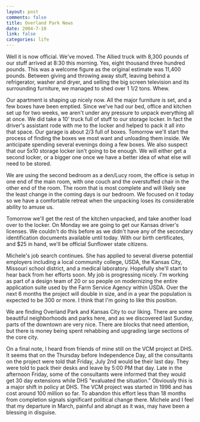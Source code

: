 ```yaml
--- 
layout: post
comments: false
title: Overland Park News
date: 2004-7-10
link: false
categories: life
---
```

Well it is now official. We've moved. The Allied truck with 8,300 pounds of our stuff arrived at 8:30 this morning. Yes, eight thousand three hundred pounds. This was a welcome figure as the original estimate was 11,400 pounds. Between giving and throwing away stuff, leaving behind a refrigerator, washer and dryer, and selling the big screen television and its surrounding furniture, we managed to shed over 1 1/2 tons. Whew.

Our apartment is shaping up nicely now. All the major furniture is set, and a few boxes have been emptied. Since we've had our bed, office and kitchen set up for two weeks, we aren't under any pressure to unpack everything all at once. We did take a 10' truck full of stuff to our storage locker. In fact the driver's assistant rode with me to the locker and helped to pack it all into that space. Our garage is about 2/3 full of boxes. Tomorrow we'll start the process of finding the boxes we most want and unloading them inside. We anticipate spending several evenings doing a few boxes. We also suspect that our 5x10 storage locker isn't going to be enough. We will either get a second locker, or a bigger one once we have a better idea of what else will need to be stored.

We are using the second bedroom as a den/Lucy room, the office is setup in one end of the main room, with one couch and the overstuffed chair in the other end of the room. The room that is most complete and will likely see the least change in the coming days is our bedroom. We focused on it today so we have a comfortable retreat when the unpacking loses its considerable ability to amuse us.

Tomorrow we'll get the rest of the kitchen unpacked, and take another load over to the locker. On Monday we are going to get our Kansas driver's licenses. We couldn't do this before as we didn't have any of the secondary identification documents available until today. With our birth certificates, and $25 in hand, we'll be official Sunflower state citizens.

Michele's job search continues. She has applied to several diverse potential employers including a local community college, USDA, the Kansas City, Missouri school district, and a medical laboratory. Hopefully she'll start to hear back from her efforts soon. My job is progressing nicely. I'm working as part of a design team of 20 or so people on modernizing the entire application suite used by the Farm Service Agency within USDA. Over the next 6 months the project will double in size, and in a year the population is expected to be 300 or more. I think that I'm going to like this position.

We are finding Overland Park and Kansas City to our liking. There are some beautiful neighborhoods and parks here, and as we discovered last Sunday, parts of the downtown are very nice. There are blocks that need attention, but there is money being spent rehabbing and upgrading large sections of the core city.

On a final note, I heard from friends of mine still on the VCM project at DHS. It seems that on the Thursday before Independence Day, all the consultants on the project were told that Friday, July 2nd would be their last day. They were told to pack their desks and leave by 5:00 PM that day. Late in the afternoon Friday, some of the consultants were informed that they would get 30 day extensions while DHS "evaluated the situation." Obviously this is a major shift in policy at DHS. The VCM project was started in 1996 and has cost around 100 million so far. To abandon this effort less than 18 months from completion signals significant political change there. Michele and I feel that my departure in March, painful and abrupt as it was, may have been a blessing in disguise.
